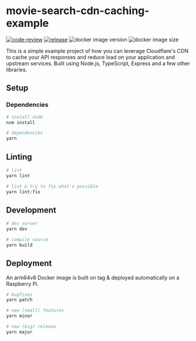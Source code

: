 # movie-search-cdn-caching-example

[![code-review](https://github.com/wouterds/movie-search-cdn-caching-example/workflows/code-review/badge.svg)](https://github.com/wouterds/movie-search-cdn-caching-example/actions/workflows/code-review.yml)
[![release](https://github.com/wouterds/movie-search-cdn-caching-example/workflows/release/badge.svg)](https://github.com/wouterds/movie-search-cdn-caching-example/actions/workflows/release.yml)
![docker image version](https://ghcr-badge.deta.dev/wouterds/movie-search-cdn-caching-example/latest_tag?label=latest)
![docker image size](https://ghcr-badge.deta.dev/wouterds/movie-search-cdn-caching-example/size)

This is a simple example project of how you can leverage Cloudflare's CDN to cache your API responses and reduce load on your application and upstream services. Built using Node.js, TypeScript, Express and a few other libraries.

## Setup

### Dependencies

```bash
# install node
nvm install

# dependencies
yarn
```

## Linting

```bash
# lint
yarn lint

# lint & try to fix what's possible
yarn lint:fix
```

## Development

```bash
# dev server
yarn dev

# compile source
yarn build
```

## Deployment

An arm64v8 Docker image is built on tag & deployed automatically on a Raspberry Pi.

```bash
# bugfixes
yarn patch

# new (small) features
yarn minor

# new (big) release
yarn major
```
